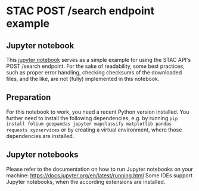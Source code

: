 # STAC POST /search endpoint example

## Jupyter notebook

This [jupyter notebook](./assets/stach-search-endpoint-example.ipynb) serves as a simple example for using the STAC API's POST /search endpoint. For the sake of readability, some best practices, such as proper error handling, checking checksums of the downloaded files, and the like, are not (fully) implemented in this notebook.

## Preparation

For this notebook to work, you need a recent Python version installed. You further need to install the following dependencies, e.g. by running `pip install folium geopandas jupyter mapclassify matplotlib pandas requests xyzservices` or by creating a virtual environment, where those dependencies are installed.

## Jupyter notebooks

Please refer to the documentation on how to run Jupyter notebooks on your machine: https://docs.jupyter.org/en/latest/running.html
Some IDEs support Jupyter notebooks, when the according extensions are installed.
